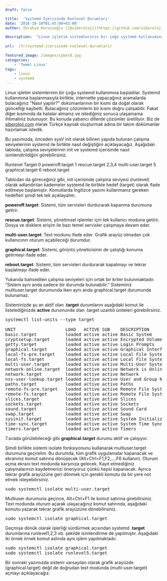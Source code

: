 ```yaml
---
draft: false

title:  'Systemd İçerisinde Runlevel Durumları'
date: '2016-10-10T01:45:00+03:00'
author: İbrahim Korucuoğlu ([@siberoloji](https://github.com/siberoloji))

description:  "Linux işletim sistemlerinin bir çoğu systemd kullanımına başladılar. Systemd kullanımına başlanmasıyla birlikte, internette yapacağınız aramalarda bulacağınız \"Nasıl yapılır?\" dokümanlarının bir kısmı da doğal olarak güncelliği kaybetti. Bulacağınız çözümlerin bir kısmı doğru çalışabilir. Fakat\_diğer kısmında da hatalar almanız ve istediğiniz sonuca ulaşamama ihtimaliniz bulunuyor. Bu konuda yabancı dillerde çözümler üretiliyor." 
 
url:  /tr/systemd-icerisinde-runlevel-durumlari/
 
featured_image: /images/cyber8.jpg
categories:
    - 'Temel Linux'
tags:
    - linux
    - systemd
---
```



Linux işletim sistemlerinin bir çoğu systemd kullanımına başladılar. Systemd kullanımına başlanmasıyla birlikte, internette yapacağınız aramalarda bulacağınız "Nasıl yapılır?" dokümanlarının bir kısmı da doğal olarak güncelliği kaybetti. Bulacağınız çözümlerin bir kısmı doğru çalışabilir. Fakat diğer kısmında da hatalar almanız ve istediğiniz sonuca ulaşamama ihtimaliniz bulunuyor. Bu konuda yabancı dillerde çözümler üretiliyor. Biz de <a href="https://siberoloji.com" target="_blank" rel="noreferrer noopener">siberoloji.com</a> olarak Türkçe kaynak oluşturmak adına bir takım dokümanlar hazırlamak istedik.



Bu yazımızda, önceden sysV init olarak bilinen yapıda bulunan çalışma seviyelerinin systemd ile birlikte nasıl değiştiğini açıklayacağız. Aşağıdaki tabloda, çalışma seviyelerinin init ve systemd içerisinde nasıl isimlendirildiğini görebilirsiniz.



Runlevel Target 0 poweroff.target 1 rescue.target 2,3,4 multi-user.target 5 graphical.target 6 reboot.target



Tablodan da göreceğiniz gibi, init içerisinde çalışma seviyesi (runlevel) olarak adlandırılan kademeler systemd ile birlikte hedef (target) olarak ifade edilmeye başlamıştır. Komutlarda İngilizce yazımı kullanmanız gereken hedefleri şimdi tek tek açıklayalım.



**poweroff.target**: Sistemi, tüm servisleri durdurarak kapanma durumuna getirir.



**rescue.target**: Sistemi, yönetimsel işlemler için tek kullanıcı moduna getirir. Dosya ve disklere erişim ile bazı temel servisler çalışmaya devam eder.



**multi-user.target**: Text modunu ifade eder. Grafik arayüz olmadan çok kullanıcının oturum açabileceği durumdur.



**graphical.target**: Sistemi, görüntü yöneticisinin de çalıştığı konuma getirmeyi ifade eder.



**reboot.target**: Sistemi, tüm servisleri durdurarak kapatmayı ve tekrar başlatmayı ifade eder.



Yukarıda bahsedilen çalışma seviyeleri için ortak bir kriter bulunmaktadır. “Sistem aynı anda sadece bir durumda bulunabilir.” Sisteminiz multiuser.target durumunda iken aynı anda graphical.target durumunda bulunamaz.



Sisteminizde şu an aktif olan .**target** durumlarını aşağıdaki komut ile listelediğinizde **active** durumunda olan .target uzantılı üniteleri görebilirsiniz.


<!-- wp:preformatted -->
<pre class="wp-block-preformatted">systemctl list-units --type target

UNIT                   LOAD   ACTIVE SUB    DESCRIPTION
basic.target           loaded active active Basic System
cryptsetup.target      loaded active active Encrypted Volumes
getty.target           loaded active active Login Prompts
graphical.target       loaded active active Graphical Interface
local-fs-pre.target    loaded active active Local File Systems (Pre)
local-fs.target        loaded active active Local File Systems
multi-user.target      loaded active active Multi-User System
network-online.target  loaded active active Network is Online
network.target         loaded active active Network
nss-user-lookup.target loaded active active User and Group Name Lookups
paths.target           loaded active active Paths
remote-fs-pre.target   loaded active active Remote File Systems (Pre)
remote-fs.target       loaded active active Remote File Systems
slices.target          loaded active active Slices
sockets.target         loaded active active Sockets
sound.target           loaded active active Sound Card
swap.target            loaded active active Swap
sysinit.target         loaded active active System Initialization
time-sync.target       loaded active active System Time Synchronized
timers.target          loaded active active Timers
</pre>
<!-- /wp:preformatted -->


7.sırada görülebileceği gibi **graphical.target** durumu aktif ve çalışıyor.



Şimdi birlikte sistemi isolate  fonksiyonunu kullanarak multiuser.target durumuna geçirelim. Bu durumda, tüm grafik uygulamalar kapanacak ve ekranınız komut satırına dönüşecek (Alt+Ctrl+F1,F2,....F6 kullanın). Oturum açma ekranı text modunda karşınıza gelecek. Kayıt etmediğiniz çalışmalarınızı kaydetmenizi öneriyoruz çünkü hepsi kapanacak. Ayrıca tekrar grafik arayüzüne geri dönmek için gerekli komutu da bir yere not etmek isteyebilirsiniz.


<!-- wp:preformatted -->
<pre class="wp-block-preformatted">sudo systemctl isolate multi-user.target</pre>
<!-- /wp:preformatted -->


Multiuser durumuna geçince, Alt+Ctrl+F1 ile komut satırına girebilirsiniz. Text modunda oturum açarak ulaşacağınız komut satırında, aşağıdaki komutu yazarak tekrar grafik arayüzüne dönebilirsiniz.


<!-- wp:preformatted -->
<pre class="wp-block-preformatted">sudo systemctl isolate graphical.target</pre>
<!-- /wp:preformatted -->


Geçmişe dönük olarak işlerliği sürdürmek açısından systemd .**target** durumlarına runlevel1,2,3 vb. şekilde isimlendirme de yapılmıştır. Aşağıdaki iki örnek örnek komut aslında aynı işlem yapılmaktadır.


<!-- wp:preformatted -->
<pre class="wp-block-preformatted">sudo systemctl isolate graphical.target
sudo systemctl isolate runlevel5.target</pre>
<!-- /wp:preformatted -->


Bir sonraki yazımızda sistemi varsayılan olarak grafik arayüzde (graphical.target) değil de doğrudan text modunda (multi-user.target) açmayı açıklayacağız.
